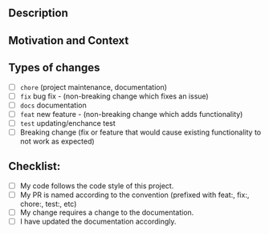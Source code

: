 <!--- Provide a general summary of your changes in the Title above -->

## Description

<!--- Describe your changes in a bulleted list format -->

## Motivation and Context

<!--- Why is this change required? What problem does it solve? -->
<!--- If it fixes an open issue, please link to the issue here. -->

## Types of changes

<!--- What types of changes does your code introduce? Put an `x` in all the boxes that apply: -->

- [ ] `chore` (project maintenance, documentation)
- [ ] `fix` bug fix - (non-breaking change which fixes an issue)
- [ ] `docs` documentation
- [ ] `feat` new feature - (non-breaking change which adds functionality)
- [ ] `test` updating/enchance test
- [ ] Breaking change (fix or feature that would cause existing functionality to not work as expected)

## Checklist:

<!--- Go over all the following points, and put an `x` in all the boxes that apply. -->
<!--- If you're unsure about any of these, don't hesitate to ask. We're here to help! -->

- [ ] My code follows the code style of this project.
- [ ] My PR is named according to the convention (prefixed with feat:, fix:, chore:, test:, etc)
- [ ] My change requires a change to the documentation.
- [ ] I have updated the documentation accordingly.
